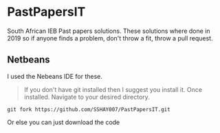 # PastPapersIT


South African IEB Past papers solutions. These solutions where done in 2019 so if anyone finds a problem, don't throw a fit, throw a pull request.



## Netbeans

I used the Nebeans IDE for these.

> If you don't have git installed then I suggest you install it. 
Once installed. Navigate to your desired directory.

```
git fork https://github.com/SSHAY007/PastPapersIT.git

```
Or else you can just download the code 

